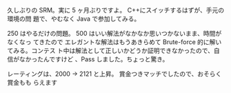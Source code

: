 <!--
title: SRM405
date: 2008-06-15
slug: srm405
-->

久しぶりの SRM。実に 5 ヶ月ぶりですよ。 C++にスイッチするはずが、手元の環境の問
題で、やむなく Java で参加してみる。

250 はやるだけの問題。 500 はいい解法がなかなか思いつかないまま、時間がなくなっ
てきたので エレガントな解法はもうあきらめて Brute-force 的に解いてみる。コンテス
ト中は解法として正しいかどうか証明できなかったので、自信がなかったんですけど
、Pass しました。ちょっと驚き。

レーティングは、2000 -> 2121 と上昇。 賞金つきマッチでしたので、おそらく賞金もも
らえます
